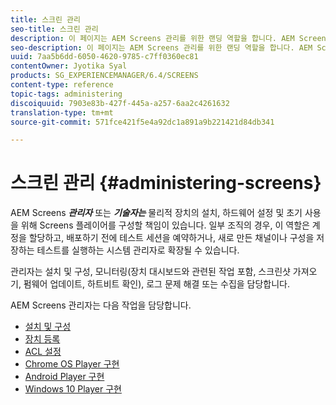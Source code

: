```yaml
---
title: 스크린 관리
seo-title: 스크린 관리
description: 이 페이지는 AEM Screens 관리를 위한 랜딩 역할을 합니다. AEM Screens와 연관된 관리 역할에 대해 알려면 이 페이지를 따르십시오.
seo-description: 이 페이지는 AEM Screens 관리를 위한 랜딩 역할을 합니다. AEM Screens와 연관된 관리 역할에 대해 알려면 이 페이지를 따르십시오.
uuid: 7aa5b6dd-6050-4620-9785-c7ff0360ec81
contentOwner: Jyotika Syal
products: SG_EXPERIENCEMANAGER/6.4/SCREENS
content-type: reference
topic-tags: administering
discoiquuid: 7903e83b-427f-445a-a257-6aa2c4261632
translation-type: tm+mt
source-git-commit: 571fce421f5e4a92dc1a891a9b221421d84db341

---
```



# 스크린 관리 {#administering-screens}

AEM Screens ***관리자*** 또는 ***기술자는*** 물리적 장치의 설치, 하드웨어 설정 및 초기 사용을 위해 Screens 플레이어를 구성할 책임이 있습니다. 일부 조직의 경우, 이 역할은 계정을 할당하고, 배포하기 전에 테스트 세션을 예약하거나, 새로 만든 채널이나 구성을 저장하는 테스트를 실행하는 시스템 관리자로 확장될 수 있습니다.

관리자는 설치 및 구성, 모니터링(장치 대시보드와 관련된 작업 포함, 스크린샷 가져오기, 펌웨어 업데이트, 하트비트 확인), 로그 문제 해결 또는 수집을 담당합니다.

AEM Screens 관리자는 다음 작업을 담당합니다.

* [설치 및 구성](configuring-screens-introduction.md)
* [장치 등록](device-registration.md)
* [ACL 설정](setting-up-acls.md)
* [Chrome OS Player 구현](implementing-chrome-os-player.md)
* [Android Player 구현](implementing-android-player.md)
* [Windows 10 Player 구현](implementing-windows-player.md)